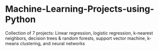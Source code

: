 # Machine-Learning-Projects-using-Python
Collection of 7 projects: Linear regression, logistic regression, k-nearest neighbors, decision trees &amp; random forests, support vector machine, k-means clustering, and neural networks
